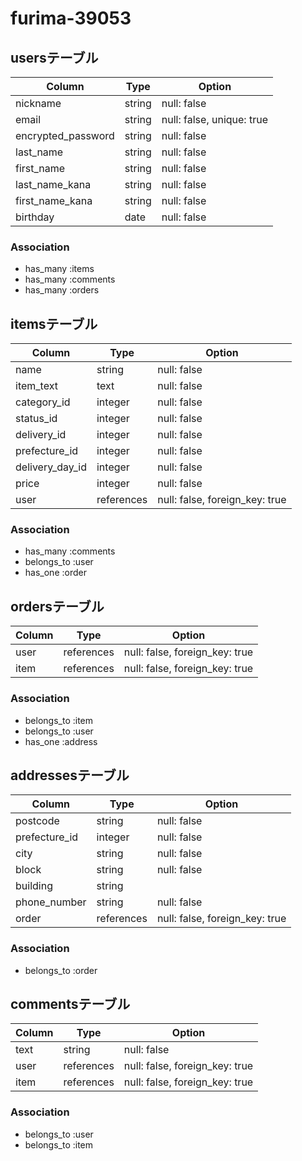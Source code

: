 # furima-39053

## usersテーブル
| Column               | Type   | Option                    | 
| -------------------- | ------ | ------------------------- | 
| nickname             | string | null: false               |
| email                | string | null: false, unique: true |
| encrypted_password   | string | null: false               |
| last_name            | string | null: false               | 
| first_name           | string | null: false               | 
| last_name_kana       | string | null: false               | 
| first_name_kana      | string | null: false               | 
| birthday             | date   | null: false               | 

### Association

- has_many :items
- has_many :comments
- has_many :orders

## itemsテーブル
| Column           | Type       | Option                         | 
| ---------------- | ---------- | ------------------------------ | 
| name             | string     | null: false                    | 
| item_text        | text       | null: false                    | 
| category_id      | integer    | null: false                    | 
| status_id        | integer    | null: false                    | 
| delivery_id      | integer    | null: false                    | 
| prefecture_id    | integer    | null: false                    | 
| delivery_day_id  | integer    | null: false                    | 
| price            | integer    | null: false                    | 
| user             | references | null: false, foreign_key: true | 

### Association

- has_many :comments
- belongs_to :user
- has_one :order

## ordersテーブル
| Column  | Type       | Option                         | 
| ------- | ---------- | ------------------------------ | 
| user    | references | null: false, foreign_key: true | 
| item    | references | null: false, foreign_key: true |

### Association

- belongs_to :item
- belongs_to :user
- has_one :address

## addressesテーブル
| Column        | Type       | Option                         | 
| ------------- | ---------- | ------------------------------ | 
| postcode      | string     | null: false                    | 
| prefecture_id | integer    | null: false                    | 
| city          | string     | null: false                    | 
| block         | string     | null: false                    | 
| building      | string     |                                | 
| phone_number  | string     | null: false                    | 
| order         | references | null: false, foreign_key: true |

### Association

- belongs_to :order

## commentsテーブル
| Column  | Type       | Option                         | 
| ------- | ---------- | ------------------------------ | 
| text    | string     | null: false                    | 
| user    | references | null: false, foreign_key: true | 
| item    | references | null: false, foreign_key: true | 

### Association

- belongs_to :user
- belongs_to :item
